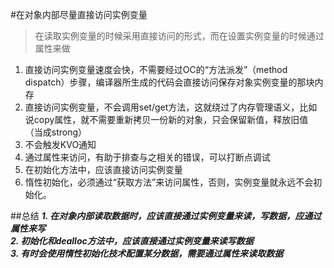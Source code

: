 #在对象内部尽量直接访问实例变量
> 在读取实例变量的时候采用直接访问的形式，而在设置实例变量的时候通过属性来做

1. 直接访问实例变量速度会快，不需要经过OC的“方法派发”（method dispatch）步骤，编译器所生成的代码会直接访问保存对象实例变量的那块内存
2. 直接访问实例变量，不会调用set/get方法，这就绕过了内存管理语义，比如说copy属性，就不需要重新拷贝一份新的对象，只会保留新值，释放旧值（当成strong）
3. 不会触发KVO通知
4. 通过属性来访问，有助于排查与之相关的错误，可以打断点调试
5. 在初始化方法中，应该直接访问实例变量
6. 惰性初始化，必须通过“获取方法”来访问属性，否则，实例变量就永远不会初始化。

##总结
***1. 在对象内部读取数据时，应该直接通过实例变量来读，写数据，应通过属性来写  
2. 初始化和dealloc方法中，应该直接通过实例变量来读写数据  
3. 有时会使用惰性初始化技术配置某分数据，需要通过属性来读取数据***

